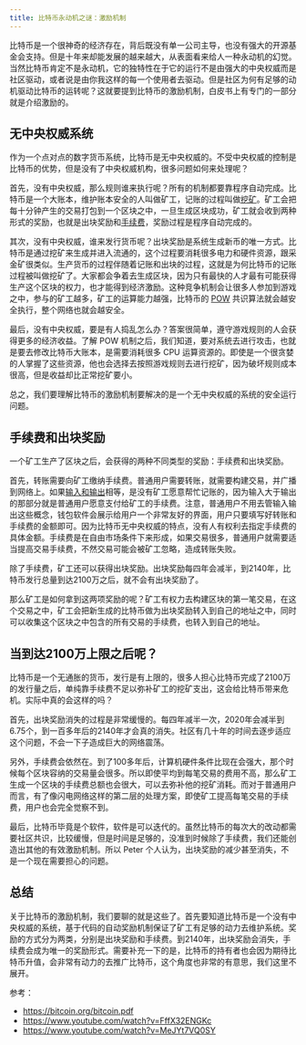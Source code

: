 ```yaml
---
title: 比特币永动机之谜：激励机制
---
```


比特币是一个很神奇的经济存在，背后既没有单一公司主导，也没有强大的开源基金会支持。但是十年来却能发展的越来越大，从表面看来给人一种永动机的幻觉。当然比特币肯定不是永动机，它的独特性在于它的运行不是由强大的中央权威而是社区驱动，或者说是由你我这样的每一个使用者去驱动。但是社区为何有足够的动机驱动比特币的运转呢？这就要提到比特币的激励机制，白皮书上有专门的一部分就是介绍激励的。

## 无中央权威系统

作为一个点对点的数字货币系统，比特币是无中央权威的。不受中央权威的控制是比特币的优势，但是没有了中央权威机构，很多问题如何来处理呢？

首先，没有中央权威，那么规则谁来执行呢？所有的机制都要靠程序自动完成。比特币是一个大账本，维护账本安全的人叫做矿工，记账的过程叫做[挖矿](mining)。矿工会把每十分钟产生的交易打包到一个区块之中，一旦生成区块成功，矿工就会收到两种形式的奖励，也就是出块奖励和[手续费](fee)，奖励过程是程序自动完成的。

其次，没有中央权威，谁来发行货币呢？出块奖励是系统生成新币的唯一方式。比特币是通过挖矿来生成并进入流通的，这个过程要消耗很多电力和硬件资源，跟采金矿很类似。生产货币的过程伴随着记账和出块的过程，这就是为何比特币的记账过程被叫做挖矿了。大家都会争着去生成区块，因为只有最快的人才最有可能获得生产这个区块的权力，也才能得到经济激励。这种竞争机制会让很多人参加到游戏之中，参与的矿工越多，矿工的运算能力越强，比特币的 [POW](pow) 共识算法就会越安全执行，整个网络也就会越安全。

最后，没有中央权威，要是有人捣乱怎么办？答案很简单，遵守游戏规则的人会获得更多的经济收益。了解 POW 机制之后，我们知道，要对系统去进行攻击，也就是要去修改比特币大账本，是需要消耗很多 CPU 运算资源的。即使是一个很贪婪的人掌握了这些资源，他也会选择去按照游戏规则去进行挖矿，因为破坏规则成本很高，但是收益却比正常挖矿要小。

总之，我们要理解比特币的激励机制要解决的是一个无中央权威的系统的安全运行问题。

## 手续费和出块奖励

一个矿工生产了区块之后，会获得的两种不同类型的奖励：手续费和出块奖励。

首先，转账需要向矿工缴纳手续费。普通用户需要转账，就需要构建交易，并广播到网络上。如果[输入和输出](utxo)相等，是没有矿工愿意帮忙记账的，因为输入大于输出的那部分就是普通用户愿意支付给矿工的手续费。注意，普通用户不用去管输入输出这些概念，钱包软件会展示给用户一个非常友好的界面，用户只要填写好转账和手续费的金额即可。因为比特币无中央权威的特点，没有人有权利去指定手续费的具体金额。手续费是在自由市场条件下来形成，如果交易很多，普通用户就需要适当提高交易手续费，不然交易可能会被矿工忽略，造成转账失败。

除了手续费，矿工还可以获得出块奖励。出块奖励每四年会减半，到2140年，比特币发行总量到达2100万之后，就不会有出块奖励了。

那么矿工是如何拿到这两项奖励的呢？矿工有权力去构建区块的第一笔交易，在这个交易之中，矿工会把新生成的比特币做为出块奖励转入到自己的地址之中，同时可以收集这个区块之中包含的所有交易的手续费，也转入到自己的地址。

## 当到达2100万上限之后呢？

比特币是一个无通胀的货币，发行是有上限的，很多人担心比特币完成了2100万的发行量之后，单纯靠手续费不足以弥补矿工的挖矿支出，这会给比特币带来危机。实际中真的会这样的吗？

首先，出块奖励消失的过程是非常缓慢的。每四年减半一次，2020年会减半到6.75个，到一百多年后的2140年才会真的消失。社区有几十年的时间去逐步适应这个问题，不会一下子造成巨大的网络震荡。

另外，手续费会依然在。到了100多年后，计算机硬件条件比现在会强大，那个时候每个区块容纳的交易量会很多。所以即使平均到每笔交易的费用不高，那么矿工生成一个区块的手续费总额也会很大，可以去弥补他的挖矿消耗。而对于普通用户而言，有了像闪电网络这样的第二层的处理方案，即使矿工提高每笔交易的手续费，用户也会完全觉察不到。

最后，比特币毕竟是个软件，软件是可以迭代的。虽然比特币的每次大的改动都需要社区共识，比较缓慢，但是时间是足够的，没准到时候除了手续费，我们还能创造出其他的有效激励机制。所以 Peter 个人认为，出块奖励的减少甚至消失，不是一个现在需要担心的问题。

## 总结

关于比特币的激励机制，我们要聊的就是这些了。首先要知道比特币是一个没有中央权威的系统，基于代码的自动奖励机制保证了矿工有足够的动力去维护系统。奖励的方式分为两类，分别是出块奖励和手续费。到2140年，出块奖励会消失，手续费会成为唯一的奖励形式。需要补充一下的是，比特币的持有者也会因为期待比特币升值，会非常有动力的去推广比特币，这个角度也非常的有意思，我们这里不展开。

参考：

- https://bitcoin.org/bitcoin.pdf
- https://www.youtube.com/watch?v=FffX32ENGKc
- https://www.youtube.com/watch?v=MeJYt7VQ0SY
